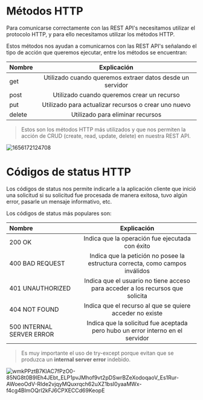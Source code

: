 # Métodos HTTP

Para comunicarse correctamente con las REST API's necesitamos utilizar el protocolo HTTP, y para ello necesitamos utilizar los métodos HTTP.

Estos métodos nos ayudan a comunicarnos con las REST API's señalando el tipo de acción que queremos ejecutar, entre los métodos se encuentran:

| Nombre |                        Explicación                        |
| :----- | :-------------------------------------------------------: |
| get    | Utilizado cuando queremos extraer datos desde un servidor |
| post   |        Utilizado cuando queremos crear un recurso         |
| put    |   Utilizado para actualizar recursos o crear uno nuevo    |
| delete |             Utilizado para eliminar recursos              |

> Estos son los métodos HTTP más utilizados y que nos permiten la acción de CRUD (create, read, update, delete) en nuestra REST API.

![1656172124708](https://github.com/itsronalds/python-course/assets/77751686/8e878b47-2310-468b-9ee5-79aaf780588d)


# Códigos de status HTTP

Los códigos de status nos permite indicarle a la aplicación cliente que inició una solicitud si su solicitud fue procesada de manera exitosa, tuvo algún error, pasarle un mensaje informativo, etc.

Los códigos de status más populares son:

| Nombre                    |                                  Explicación                                   |
| :------------------------ | :----------------------------------------------------------------------------: |
| 200 OK                    |                Indica que la operación fue ejecutada con éxito                 |
| 400 BAD REQUEST           | Indica que la petición no posee la estructura correcta, como campos inválidos  |
| 401 UNAUTHORIZED          | Indica que el usuario no tiene acceso para acceder a los recursos que solicita |
| 404 NOT FOUND             |            Indica que el recurso al que se quiere acceder no existe            |
| 500 INTERNAL SERVER ERROR | Indica que la solicitud fue aceptada pero hubo un error interno en el servidor |

> Es muy importante el uso de try-except porque evitan que se produzca un **internal server error** indebido.

![wmkPPztB7KlAC7fPzO0-85NG8t0B9IEh4JEbt_ELP1pvJMhof9vt2pDSwrBZeXodoqaoV_Es1Rur-AWoeoOdV-RIde2vjqyMQuxrqch62uXZ1bsI0yaaMWx-f4cg4BlmOQrI2kFJ6CPXECCd69KeopE](https://github.com/itsronalds/python-course/assets/77751686/b42f4cc2-d67e-491d-b465-cb87a2ac2de1)
